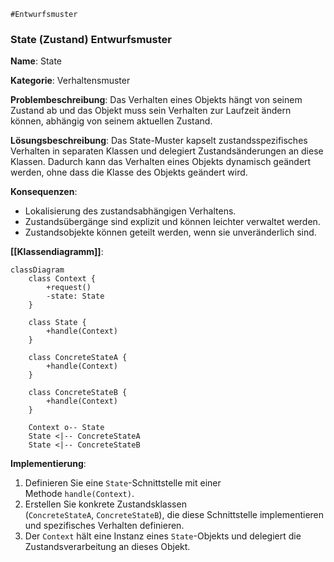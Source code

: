 	#Entwurfsmuster 
### State (Zustand) Entwurfsmuster

**Name**: State

**Kategorie**: Verhaltensmuster

**Problembeschreibung**: Das Verhalten eines Objekts hängt von seinem Zustand ab und das Objekt muss sein Verhalten zur Laufzeit ändern können, abhängig von seinem aktuellen Zustand.

**Lösungsbeschreibung**: Das State-Muster kapselt zustandsspezifisches Verhalten in separaten Klassen und delegiert Zustandsänderungen an diese Klassen. Dadurch kann das Verhalten eines Objekts dynamisch geändert werden, ohne dass die Klasse des Objekts geändert wird.

**Konsequenzen**:

- Lokalisierung des zustandsabhängigen Verhaltens.
- Zustandsübergänge sind explizit und können leichter verwaltet werden.
- Zustandsobjekte können geteilt werden, wenn sie unveränderlich sind.

**[[Klassendiagramm]]**:

```mermaid
classDiagram
    class Context {
        +request()
        -state: State
    }

    class State {
        +handle(Context)
    }

    class ConcreteStateA {
        +handle(Context)
    }

    class ConcreteStateB {
        +handle(Context)
    }

    Context o-- State
    State <|-- ConcreteStateA
    State <|-- ConcreteStateB

```

**Implementierung**:

1. Definieren Sie eine `State`-Schnittstelle mit einer Methode `handle(Context)`.
2. Erstellen Sie konkrete Zustandsklassen (`ConcreteStateA`, `ConcreteStateB`), die diese Schnittstelle implementieren und spezifisches Verhalten definieren.
3. Der `Context` hält eine Instanz eines `State`-Objekts und delegiert die Zustandsverarbeitung an dieses Objekt.